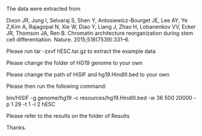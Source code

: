 The data were extracted from 

Dixon JR, Jung I, Selvaraj S, Shen Y, Antosiewicz-Bourget JE,
Lee AY, Ye Z,Kim A, Rajagopal N, Xie W, Diao Y, Liang J, 
Zhao H, Lobanenkov VV, Ecker JR, Thomson JA, Ren B.
Chromatin architecture reorganization during stem
cell differentiation. Nature. 2015;518(7539):331–6.

Please run tar -zxvf hESC.tar.gz to extract the example data

Please change the folder of HG19 genome to your own

Please change the path of HiSIF and hg19.HindIII.bed to your own

Please then run the following command:



bin/HiSIF -g genome/hg19 -c resources/hg19.HindIII.bed -w 36 500 20000 -p 1 29 -t 1 -i 2 hESC



Please refer to the results on the folder of Results

Thanks.


